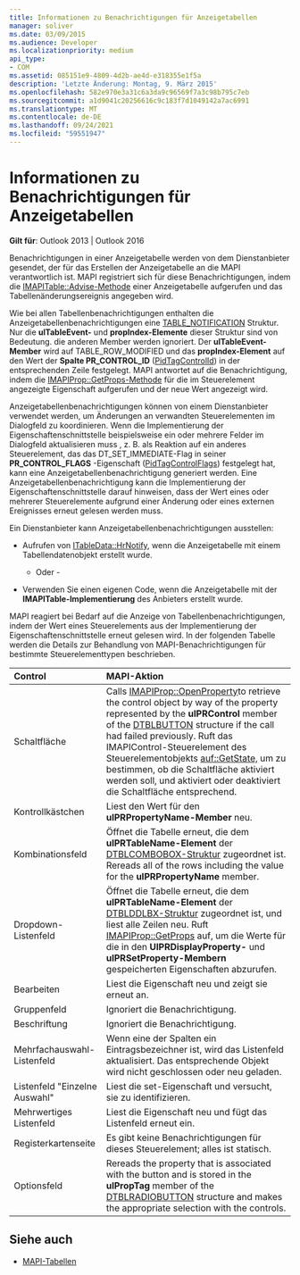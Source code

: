 ```yaml
---
title: Informationen zu Benachrichtigungen für Anzeigetabellen
manager: soliver
ms.date: 03/09/2015
ms.audience: Developer
ms.localizationpriority: medium
api_type:
- COM
ms.assetid: 085151e9-4809-4d2b-ae4d-e318355e1f5a
description: 'Letzte Änderung: Montag, 9. März 2015'
ms.openlocfilehash: 582e970e3a31c6a3da9c96569f7a3c98b795c7eb
ms.sourcegitcommit: a1d9041c20256616c9c183f7d1049142a7ac6991
ms.translationtype: MT
ms.contentlocale: de-DE
ms.lasthandoff: 09/24/2021
ms.locfileid: "59551947"
---
```

# <a name="about-display-table-notifications"></a>Informationen zu Benachrichtigungen für Anzeigetabellen

**Gilt für**: Outlook 2013 | Outlook 2016 
  
Benachrichtigungen in einer Anzeigetabelle werden von dem Dienstanbieter gesendet, der für das Erstellen der Anzeigetabelle an die MAPI verantwortlich ist. MAPI registriert sich für diese Benachrichtigungen, indem die [IMAPITable::Advise-Methode](imapitable-advise.md) einer Anzeigetabelle aufgerufen und das Tabellenänderungsereignis angegeben wird. 
  
Wie bei allen Tabellenbenachrichtigungen enthalten die Anzeigetabellenbenachrichtigungen eine [TABLE_NOTIFICATION](table_notification.md) Struktur. Nur die **ulTableEvent-** und **propIndex-Elemente** dieser Struktur sind von Bedeutung. die anderen Member werden ignoriert. Der **ulTableEvent-Member** wird auf TABLE_ROW_MODIFIED und das **propIndex-Element** auf den Wert der **Spalte PR_CONTROL_ID** ([PidTagControlId](pidtagcontrolid-canonical-property.md)) in der entsprechenden Zeile festgelegt. MAPI antwortet auf die Benachrichtigung, indem die [IMAPIProp::GetProps-Methode](imapiprop-getprops.md) für die im Steuerelement angezeigte Eigenschaft aufgerufen und der neue Wert angezeigt wird. 
  
Anzeigetabellenbenachrichtigungen können von einem Dienstanbieter verwendet werden, um Änderungen an verwandten Steuerelementen im Dialogfeld zu koordinieren. Wenn die Implementierung der Eigenschaftenschnittstelle beispielsweise ein oder mehrere Felder im Dialogfeld aktualisieren muss , z. B. als Reaktion auf ein anderes Steuerelement, das das DT_SET_IMMEDIATE-Flag in seiner **PR_CONTROL_FLAGS** -Eigenschaft ([PidTagControlFlags](pidtagcontrolflags-canonical-property.md)) festgelegt hat, kann eine Anzeigetabellenbenachrichtigung generiert werden. Eine Anzeigetabellenbenachrichtigung kann die Implementierung der Eigenschaftenschnittstelle darauf hinweisen, dass der Wert eines oder mehrerer Steuerelemente aufgrund einer Änderung oder eines externen Ereignisses erneut gelesen werden muss. 
  
Ein Dienstanbieter kann Anzeigetabellenbenachrichtigungen ausstellen:
  
- Aufrufen von [ITableData::HrNotify](itabledata-hrnotify.md), wenn die Anzeigetabelle mit einem Tabellendatenobjekt erstellt wurde.
    
    - Oder -
    
- Verwenden Sie einen eigenen Code, wenn die Anzeigetabelle mit der **IMAPITable-Implementierung** des Anbieters erstellt wurde. 
    
MAPI reagiert bei Bedarf auf die Anzeige von Tabellenbenachrichtigungen, indem der Wert eines Steuerelements aus der Implementierung der Eigenschaftenschnittstelle erneut gelesen wird. In der folgenden Tabelle werden die Details zur Behandlung von MAPI-Benachrichtigungen für bestimmte Steuerelementtypen beschrieben.
  
|**Control**|**MAPI-Aktion**|
|:-----|:-----|
|Schaltfläche  <br/> |Calls [IMAPIProp::OpenProperty](imapiprop-openproperty.md)to retrieve the control object by way of the property represented by the **ulPRControl** member of the [DTBLBUTTON](dtblbutton.md) structure if the call had failed previously. Ruft das IMAPIControl-Steuerelement des Steuerelementobjekts [auf::GetState,](imapicontrol-getstate.md) um zu bestimmen, ob die Schaltfläche aktiviert werden soll, und aktiviert oder deaktiviert die Schaltfläche entsprechend.  <br/> |
|Kontrollkästchen  <br/> |Liest den Wert für den **ulPRPropertyName-Member** neu.  <br/> |
|Kombinationsfeld  <br/> |Öffnet die Tabelle erneut, die dem **ulPRTableName-Element** der [DTBLCOMBOBOX-Struktur](dtblcombobox.md) zugeordnet ist. Rereads all of the rows including the value for the **ulPRPropertyName** member.  <br/> |
|Dropdown-Listenfeld  <br/> |Öffnet die Tabelle erneut, die dem **ulPRTableName-Element** der [DTBLDDLBX-Struktur](dtblddlbx.md) zugeordnet ist, und liest alle Zeilen neu. Ruft [IMAPIProp::GetProps](imapiprop-getprops.md) auf, um die Werte für die in den **UlPRDisplayProperty-** und **ulPRSetProperty-Membern** gespeicherten Eigenschaften abzurufen.  <br/> |
|Bearbeiten  <br/> |Liest die Eigenschaft neu und zeigt sie erneut an.  <br/> |
|Gruppenfeld  <br/> |Ignoriert die Benachrichtigung.  <br/> |
|Beschriftung  <br/> |Ignoriert die Benachrichtigung.  <br/> |
|Mehrfachauswahl-Listenfeld  <br/> |Wenn eine der Spalten ein Eintragsbezeichner ist, wird das Listenfeld aktualisiert. Das entsprechende Objekt wird nicht geschlossen oder neu geladen.  <br/> |
|Listenfeld "Einzelne Auswahl"  <br/> |Liest die set-Eigenschaft und versucht, sie zu identifizieren.  <br/> |
|Mehrwertiges Listenfeld  <br/> |Liest die Eigenschaft neu und fügt das Listenfeld erneut ein.  <br/> |
|Registerkartenseite  <br/> |Es gibt keine Benachrichtigungen für dieses Steuerelement; alles ist statisch.  <br/> |
|Optionsfeld  <br/> |Rereads the property that is associated with the button and is stored in the **ulPropTag** member of the [DTBLRADIOBUTTON](dtblradiobutton.md) structure and makes the appropriate selection with the controls.  <br/> |
   
## <a name="see-also"></a>Siehe auch

- [MAPI-Tabellen](mapi-tables.md)

